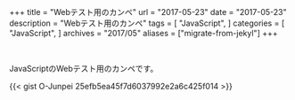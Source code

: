 +++
title = "Webテスト用のカンペ"
url = "2017-05-23"
date = "2017-05-23"
description = "Webテスト用のカンペ"
tags = [
    "JavaScript",
]
categories = [
    "JavaScript",
]
archives = "2017/05"
aliases = ["migrate-from-jekyl"]
+++

<br>

JavaScriptのWebテスト用のカンペです。

{{< gist O-Junpei 25efb5ea45f7d6037992e2a6c425f014 >}}
